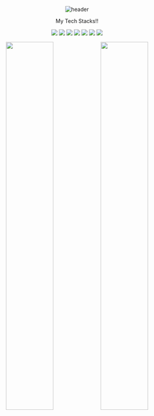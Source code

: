 <div align = center>
  
  
![header](https://capsule-render.vercel.app/api?type=waving&color=gradient&height=300&section=header&text=SeungHa&desc=Studying%20the%20Web%20is%20lovely&fontSize=80&animation=twinkling&descAlignY=30)
<p>My Tech Stacks!!</p>

<p align="center">

<img src="https://img.shields.io/badge/C-A8B9CC?style=flat-square&logo=C&logoColor=white"/> <img src="https://img.shields.io/badge/Html-e96228?style=flat-square&logo=HTML5&logoColor=white"/> <img src="https://img.shields.io/badge/css-1572B6?style=flat-square&logo=CSS3&logoColor=white"/> <img src="https://img.shields.io/badge/JavaScript-F7DF1E?style=flat-square&logo=JavaScript&logoColor=white"/>  <img src="https://img.shields.io/badge/React-61dbfb?style=flat-square&logo=React&logoColor=white"/> <img src="https://img.shields.io/badge/Redux-764abc?style=flat-square&logo=Redux&logoColor=white"/> <img src="https://img.shields.io/badge/Recoil-3578e5?style=flat-square&logo=Recoil&logoColor=white"/>  
</p>
<img width=50% src="https://github-readme-stats.vercel.app/api?username=BaekSeungHa" /><img width=50%  src="https://github-readme-stats.vercel.app/api/top-langs/?username=BaekSeungHa&layout=compact" />
